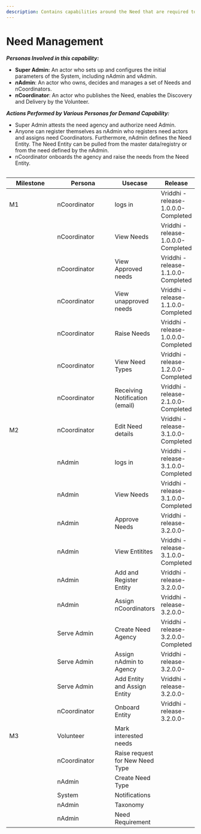 ```yaml
---
description: Contains capabilities around the Need that are required to be fulfilled
---
```


# Need Management

_**Personas Involved in this capability:**_

* **Super Admin:** An actor who sets up and configures the initial parameters of the System, including nAdmin and vAdmin.&#x20;
* _**n**_**Admin**: An actor who owns, decides and manages a set of Needs and nCoordinators.&#x20;
* **nCoordinator**: An actor who publishes the Need, enables the Discovery and Delivery by the Volunteer.&#x20;

_**Actions Performed by Various Personas for Demand Capability:**_

* Super Admin attests the need agency and authorize need Admin.&#x20;
* Anyone can register themselves as nAdmin who registers need actors and assigns need Coordinators. Furthermore, nAdmin defines the Need Entity. The Need Entity can be pulled from the master data/registry or from the need defined by the nAdmin.&#x20;
* nCoordinator onboards the agency and raise the needs from the Need Entity.&#x20;

<figure><img src="https://lh6.googleusercontent.com/u15zqOrpoTmPl9pWpRqZ0aBaAGpiXrvh4sLqO-m_ddM4o0W0d6afTBXmR1Qf3pDLnPqHW5C6jymBMsdAGZ2aQjQeQE2mSd2ORf9IgdW6bojQN7-EZohcMvH0nM3wu7hz7m7RHqYwFFIZy02PfR8Q3GMg6F6xfMa0QDrIFHDjAONraHQLMZe7Sim7" alt=""><figcaption></figcaption></figure>



<table><thead><tr><th width="124.33333333333334">Milestone</th><th width="151">Persona</th><th>Usecase</th><th>Release</th></tr></thead><tbody><tr><td>M1</td><td>nCoordinator</td><td>logs in</td><td>Vriddhi - release-1.0.0.0- Completed</td></tr><tr><td></td><td>nCoordinator</td><td>View Needs</td><td>Vriddhi - release-1.0.0.0- Completed</td></tr><tr><td></td><td>nCoordinator</td><td>View Approved needs</td><td>Vriddhi - release-1.1.0.0- Completed</td></tr><tr><td></td><td>nCoordinator</td><td>View unapproved needs</td><td>Vriddhi - release-1.1.0.0- Completed</td></tr><tr><td></td><td>nCoordinator</td><td>Raise Needs</td><td>Vriddhi - release-1.0.0.0- Completed</td></tr><tr><td></td><td>nCoordinator</td><td>View Need Types</td><td>Vriddhi - release-1.2.0.0- Completed</td></tr><tr><td></td><td>nCoordinator</td><td>Receiving Notification (email)</td><td>Vriddhi - release-2.1.0.0- Completed</td></tr><tr><td>M2</td><td>nCoordinator</td><td>Edit Need details</td><td>Vriddhi - release-3.1.0.0- Completed</td></tr><tr><td></td><td>nAdmin</td><td>logs in</td><td>Vriddhi - release-3.1.0.0- Completed</td></tr><tr><td></td><td>nAdmin</td><td>View Needs</td><td>Vriddhi - release-3.1.0.0- Completed</td></tr><tr><td></td><td>nAdmin</td><td>Approve Needs</td><td>Vriddhi - release-3.2.0.0- </td></tr><tr><td></td><td>nAdmin</td><td>View Entitites</td><td>Vriddhi - release-3.1.0.0- Completed</td></tr><tr><td></td><td>nAdmin</td><td>Add and Register Entity</td><td>Vriddhi - release-3.2.0.0- </td></tr><tr><td></td><td>nAdmin</td><td>Assign nCoordinators</td><td>Vriddhi - release-3.2.0.0- </td></tr><tr><td></td><td>Serve Admin</td><td>Create Need Agency</td><td>Vriddhi - release-3.2.0.0- Completed</td></tr><tr><td></td><td>Serve Admin</td><td>Assign nAdmin to Agency</td><td>Vriddhi - release-3.2.0.0- </td></tr><tr><td></td><td>Serve Admin</td><td>Add Entity and Assign Entity</td><td>Vriddhi - release-3.2.0.0- </td></tr><tr><td></td><td>nCoordinator</td><td>Onboard Entity</td><td>Vriddhi - release-3.2.0.0- </td></tr><tr><td>M3</td><td>Volunteer</td><td>Mark interested needs</td><td></td></tr><tr><td></td><td>nCoordinator</td><td>Raise request for New Need Type</td><td></td></tr><tr><td></td><td>nAdmin</td><td>Create Need Type</td><td></td></tr><tr><td></td><td>System</td><td>Notifications</td><td></td></tr><tr><td></td><td>nAdmin</td><td>Taxonomy</td><td></td></tr><tr><td></td><td>nAdmin</td><td>Need Requirement </td><td></td></tr></tbody></table>

